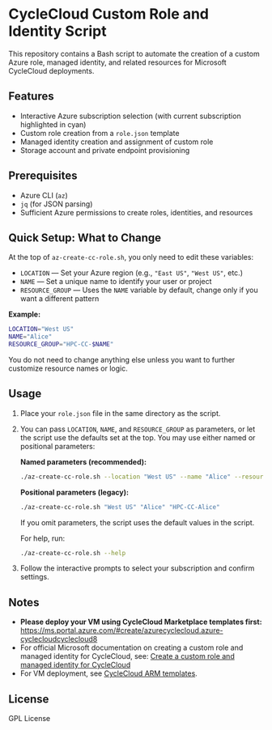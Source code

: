 # CycleCloud Custom Role and Identity Script

This repository contains a Bash script to automate the creation of a custom Azure role, managed identity, and related resources for Microsoft CycleCloud deployments.

## Features
- Interactive Azure subscription selection (with current subscription highlighted in cyan)
- Custom role creation from a `role.json` template
- Managed identity creation and assignment of custom role
- Storage account and private endpoint provisioning

## Prerequisites
- Azure CLI (`az`)
- `jq` (for JSON parsing)
- Sufficient Azure permissions to create roles, identities, and resources

## Quick Setup: What to Change
At the top of `az-create-cc-role.sh`, you only need to edit these variables:

- `LOCATION` — Set your Azure region (e.g., `"East US"`, `"West US"`, etc.)
- `NAME` — Set a unique name to identify your user or project
- `RESOURCE_GROUP` — Uses the `NAME` variable by default, change only if you want a different pattern

**Example:**
```bash
LOCATION="West US"
NAME="Alice"
RESOURCE_GROUP="HPC-CC-$NAME"
```

You do not need to change anything else unless you want to further customize resource names or logic.

## Usage
1. Place your `role.json` file in the same directory as the script.
2. You can pass `LOCATION`, `NAME`, and `RESOURCE_GROUP` as parameters, or let the script use the defaults set at the top. You may use either named or positional parameters:
   
   **Named parameters (recommended):**
   ```bash
   ./az-create-cc-role.sh --location "West US" --name "Alice" --resource-group "HPC-CC-Alice"
   ```
   **Positional parameters (legacy):**
   ```bash
   ./az-create-cc-role.sh "West US" "Alice" "HPC-CC-Alice"
   ```
   If you omit parameters, the script uses the default values in the script.
   
   For help, run:
   ```bash
   ./az-create-cc-role.sh --help
   ```
3. Follow the interactive prompts to select your subscription and confirm settings.


## Notes
- **Please deploy your VM using CycleCloud Marketplace templates first:**
   https://ms.portal.azure.com/#create/azurecyclecloud.azure-cyclecloudcyclecloud8
- For official Microsoft documentation on creating a custom role and managed identity for CycleCloud, see: [Create a custom role and managed identity for CycleCloud](https://learn.microsoft.com/en-us/azure/cyclecloud/how-to/managed-identities?view=cyclecloud-8)
- For VM deployment, see [CycleCloud ARM templates](https://github.com/CycleCloudCommunity/cyclecloud_arm).

## License
GPL License
